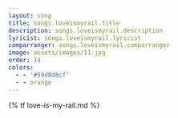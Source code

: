 ```yaml
---
layout: song
title: songs.loveismyrail.title
description: songs.loveismyrail.description
lyricist: songs.loveismyrail.lyricist
comparranger: songs.loveismyrail.comparranger
image: assets/images/11.jpg
order: 14
colors:
  - - '#59d8d8cf'
  - - orange
---
```


{% tf love-is-my-rail.md %}
